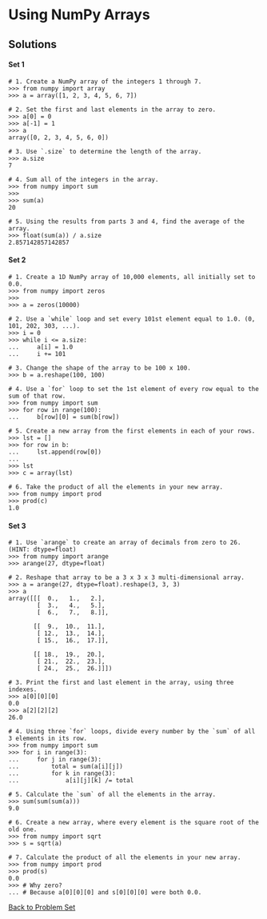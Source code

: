# Using NumPy Arrays

## Solutions

#### Set 1

    # 1. Create a NumPy array of the integers 1 through 7.
    >>> from numpy import array
    >>> a = array([1, 2, 3, 4, 5, 6, 7])
    
    # 2. Set the first and last elements in the array to zero.
    >>> a[0] = 0
    >>> a[-1] = 1
    >>> a
    array([0, 2, 3, 4, 5, 6, 0])
    
    # 3. Use `.size` to determine the length of the array.
    >>> a.size
    7

    # 4. Sum all of the integers in the array.
    >>> from numpy import sum
    >>> 
    >>> sum(a)
    20
    
    # 5. Using the results from parts 3 and 4, find the average of the array.
    >>> float(sum(a)) / a.size
    2.857142857142857

#### Set 2

    # 1. Create a 1D NumPy array of 10,000 elements, all initially set to 0.0.
    >>> from numpy import zeros
    >>> 
    >>> a = zeros(10000)

    # 2. Use a `while` loop and set every 101st element equal to 1.0. (0, 101, 202, 303, ...).
    >>> i = 0
    >>> while i <= a.size:
    ...     a[i] = 1.0
    ...     i += 101

    # 3. Change the shape of the array to be 100 x 100.
    >>> b = a.reshape(100, 100)
    
    # 4. Use a `for` loop to set the 1st element of every row equal to the sum of that row.
    >>> from numpy import sum
    >>> for row in range(100):
    ...     b[row][0] = sum(b[row])

    # 5. Create a new array from the first elements in each of your rows.
    >>> lst = []
    >>> for row in b:
    ...     lst.append(row[0])
    ... 
    >>> lst
    >>> c = array(lst)

    # 6. Take the product of all the elements in your new array.
    >>> from numpy import prod
    >>> prod(c)
    1.0

#### Set 3

    # 1. Use `arange` to create an array of decimals from zero to 26. (HINT: dtype=float)
    >>> from numpy import arange
    >>> arange(27, dtype=float)

    # 2. Reshape that array to be a 3 x 3 x 3 multi-dimensional array.
    >>> a = arange(27, dtype=float).reshape(3, 3, 3)
    >>> a
    array([[[  0.,   1.,   2.],
            [  3.,   4.,   5.],
            [  6.,   7.,   8.]],
    
           [[  9.,  10.,  11.],
            [ 12.,  13.,  14.],
            [ 15.,  16.,  17.]],
    
           [[ 18.,  19.,  20.],
            [ 21.,  22.,  23.],
            [ 24.,  25.,  26.]]])
    
    # 3. Print the first and last element in the array, using three indexes.
    >>> a[0][0][0]
    0.0
    >>> a[2][2][2]
    26.0
    
    # 4. Using three `for` loops, divide every number by the `sum` of all 3 elements in its row.
    >>> from numpy import sum
    >>> for i in range(3):
    ...     for j in range(3):
    ...         total = sum(a[i][j])
    ...         for k in range(3):
    ...             a[i][j][k] /= total
    
    # 5. Calculate the `sum` of all the elements in the array.
    >>> sum(sum(sum(a)))
    9.0
    
    # 6. Create a new array, where every element is the square root of the old one.
    >>> from numpy import sqrt
    >>> s = sqrt(a)

    # 7. Calculate the product of all the elements in your new array.
    >>> from numpy import prod
    >>> prod(s)
    0.0
    >>> # Why zero?
    ... # Because a[0][0][0] and s[0][0][0] were both 0.0.


[Back to Problem Set](problem_set_1_arrays.md)
